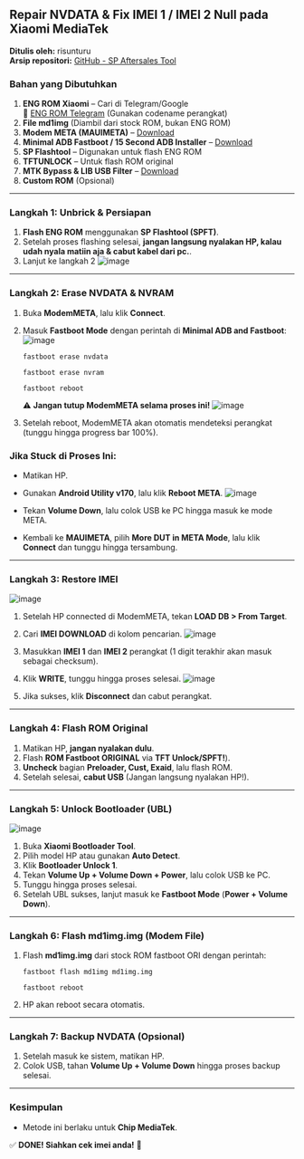 ## **Repair NVDATA & Fix IMEI 1 / IMEI 2 Null pada Xiaomi MediaTek**

**Ditulis oleh:** risunturu  
**Arsip repositori:** [GitHub - SP Aftersales Tool](https://github.com/risunCode/SP_Aftersales_tool)

### **Bahan yang Dibutuhkan**
1. **ENG ROM Xiaomi** – Cari di Telegram/Google  
   📌 [ENG ROM Telegram](https://t.me/xiaomiengs) (Gunakan codename perangkat)  
2. **File md1img** (Diambil dari stock ROM, bukan ENG ROM)  
3. **Modem META (MAUIMETA)** – [Download](https://androidmtk.com/download-sp-meta-tool)  
4. **Minimal ADB Fastboot / 15 Second ADB Installer** – [Download](https://github.com/risunCode/SP_Aftersales_tool/releases/download/Mediatek_Drivers/15.Second.ADB.Installer.v1.5.6.exe)  
5. **SP Flashtool** – Digunakan untuk flash ENG ROM  
6. **TFTUNLOCK** – Untuk flash ROM original  
7. **MTK Bypass & LIB USB Filter** – [Download](https://github.com/risunCode/SP_Aftersales_tool)  
8. **Custom ROM** (Opsional)  

---

### **Langkah 1: Unbrick & Persiapan**
1. **Flash ENG ROM** menggunakan **SP Flashtool (SPFT)**.  
2. Setelah proses flashing selesai, **jangan langsung nyalakan HP, kalau udah nyala matiin aja & cabut kabel dari pc.**.
3. Lanjut ke langkah 2
![image](https://github.com/user-attachments/assets/89778282-7450-4d9e-896e-cccfbc1358d7)

---

### **Langkah 2: Erase NVDATA & NVRAM**
1. Buka **ModemMETA**, lalu klik **Connect**.  
2. Masuk **Fastboot Mode** dengan perintah di **Minimal ADB and Fastboot**:
   ![image](https://github.com/user-attachments/assets/625c69cd-9b20-45f9-b270-0216d7f39978)

   ```
   fastboot erase nvdata
   ```
   ```
   fastboot erase nvram
   ```
   ```
   fastboot reboot
   ```
   ⚠ **Jangan tutup ModemMETA selama proses ini!**
   ![image](https://github.com/user-attachments/assets/816be55e-6b3c-4c33-99f1-3da7c3481db6)

4. Setelah reboot, ModemMETA akan otomatis mendeteksi perangkat (tunggu hingga progress bar 100%).  

### **Jika Stuck di Proses Ini:**
- Matikan HP.  
- Gunakan **Android Utility v170**, lalu klik **Reboot META**.
  ![image](https://github.com/user-attachments/assets/faa8d007-5c04-468a-b2d5-c7288af39d91)

- Tekan **Volume Down**, lalu colok USB ke PC hingga masuk ke mode META.  
- Kembali ke **MAUIMETA**, pilih **More DUT in META Mode**, lalu klik **Connect** dan tunggu hingga tersambung.  

---

### **Langkah 3: Restore IMEI**
![image](https://github.com/user-attachments/assets/ecf3df53-438e-40d0-8695-5e769334ab2e)

1. Setelah HP connected di ModemMETA, tekan **LOAD DB > From Target**.  
2. Cari **IMEI DOWNLOAD** di kolom pencarian.
   ![image](https://github.com/user-attachments/assets/c1aa9e72-9945-4216-aab6-08b17b674057)

4. Masukkan **IMEI 1** dan **IMEI 2** perangkat (1 digit terakhir akan masuk sebagai checksum).  
5. Klik **WRITE**, tunggu hingga proses selesai.
   ![image](https://github.com/user-attachments/assets/3b853025-79ca-4846-82df-5e30e2256343)

7. Jika sukses, klik **Disconnect** dan cabut perangkat.  

---

### **Langkah 4: Flash ROM Original**
1. Matikan HP, **jangan nyalakan dulu**.  
2. Flash **ROM Fastboot ORIGINAL** via **TFT Unlock/SPFT!**).  
3. **Uncheck** bagian **Preloader, Cust, Exaid**, lalu flash ROM.  
4. Setelah selesai, **cabut USB** (Jangan langsung nyalakan HP!).  

---

### **Langkah 5: Unlock Bootloader (UBL)**
![image](https://github.com/user-attachments/assets/1c543652-9acb-4570-9a58-f9e670cc1739)

1. Buka **Xiaomi Bootloader Tool**.  
2. Pilih model HP atau gunakan **Auto Detect**.  
3. Klik **Bootloader Unlock 1**.  
4. Tekan **Volume Up + Volume Down + Power**, lalu colok USB ke PC.  
5. Tunggu hingga proses selesai.  
6. Setelah UBL sukses, lanjut masuk ke **Fastboot Mode** (**Power + Volume Down**).  

---

### **Langkah 6: Flash md1img.img (Modem File)**
1. Flash **md1img.img** dari stock ROM fastboot ORI dengan perintah:  
   ```
   fastboot flash md1img md1img.img
   ```
   ```
   fastboot reboot
   ```
2. HP akan reboot secara otomatis.  

---

### **Langkah 7: Backup NVDATA (Opsional)**
1. Setelah masuk ke sistem, matikan HP.  
2. Colok USB, tahan **Volume Up + Volume Down** hingga proses backup selesai.  

---

### **Kesimpulan**
- Metode ini berlaku untuk **Chip MediaTek**.   

✅ **DONE! Siahkan cek imei anda!** 🎉  
 
